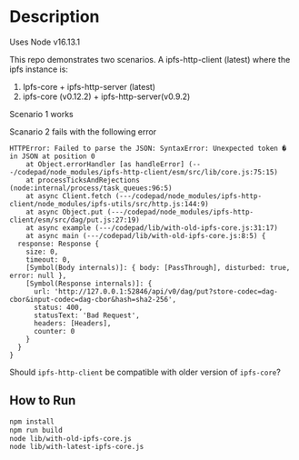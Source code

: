 # Description

Uses Node v16.13.1

This repo demonstrates two scenarios. A ipfs-http-client (latest) where the ipfs instance is:
1. Ipfs-core + ipfs-http-server (latest)
2. ipfs-core (v0.12.2) + ipfs-http-server(v0.9.2)

Scenario 1 works

Scanario 2 fails with the following error

```
HTTPError: Failed to parse the JSON: SyntaxError: Unexpected token � in JSON at position 0
    at Object.errorHandler [as handleError] (---/codepad/node_modules/ipfs-http-client/esm/src/lib/core.js:75:15)
    at processTicksAndRejections (node:internal/process/task_queues:96:5)
    at async Client.fetch (---/codepad/node_modules/ipfs-http-client/node_modules/ipfs-utils/src/http.js:144:9)
    at async Object.put (---/codepad/node_modules/ipfs-http-client/esm/src/dag/put.js:27:19)
    at async example (---/codepad/lib/with-old-ipfs-core.js:31:17)
    at async main (---/codepad/lib/with-old-ipfs-core.js:8:5) {
  response: Response {
    size: 0,
    timeout: 0,
    [Symbol(Body internals)]: { body: [PassThrough], disturbed: true, error: null },
    [Symbol(Response internals)]: {
      url: 'http://127.0.0.1:52846/api/v0/dag/put?store-codec=dag-cbor&input-codec=dag-cbor&hash=sha2-256',
      status: 400,
      statusText: 'Bad Request',
      headers: [Headers],
      counter: 0
    }
  }
}
```

Should `ipfs-http-client` be compatible with older version of `ipfs-core`?

## How to Run

```sh
npm install
npm run build
node lib/with-old-ipfs-core.js
node lib/with-latest-ipfs-core.js
```
